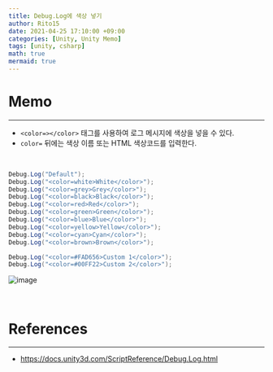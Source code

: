 ```yaml
---
title: Debug.Log에 색상 넣기
author: Rito15
date: 2021-04-25 17:10:00 +09:00
categories: [Unity, Unity Memo]
tags: [unity, csharp]
math: true
mermaid: true
---
```


# Memo
---
- `<color=></color>` 태그를 사용하여 로그 메시지에 색상을 넣을 수 있다.
- `color=` 뒤에는 색상 이름 또는 HTML 색상코드를 입력한다.

<br>

```cs
Debug.Log("Default");
Debug.Log("<color=white>White</color>");
Debug.Log("<color=grey>Grey</color>");
Debug.Log("<color=black>Black</color>");
Debug.Log("<color=red>Red</color>");
Debug.Log("<color=green>Green</color>");
Debug.Log("<color=blue>Blue</color>");
Debug.Log("<color=yellow>Yellow</color>");
Debug.Log("<color=cyan>Cyan</color>");
Debug.Log("<color=brown>Brown</color>");

Debug.Log("<color=#FAD656>Custom 1</color>");
Debug.Log("<color=#00FF22>Custom 2</color>");
```

![image](https://user-images.githubusercontent.com/42164422/115986319-97a47580-a5ea-11eb-9357-bb5f600872a1.png)


<br>

# References
---
- <https://docs.unity3d.com/ScriptReference/Debug.Log.html>